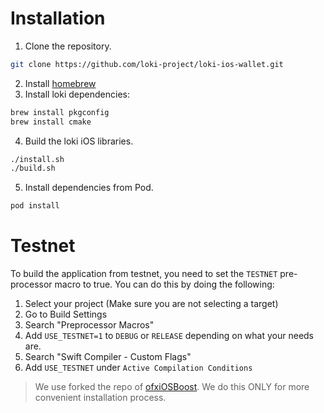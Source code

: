 # Installation

1. Clone the repository.
```sh
git clone https://github.com/loki-project/loki-ios-wallet.git
```
2. Install [homebrew](https://brew.sh/)
3. Install loki dependencies:
```sh
brew install pkgconfig
brew install cmake
```
4. Build the loki iOS libraries.
```sh
./install.sh
./build.sh
```
5. Install dependencies from Pod.
```sh
pod install
```

# Testnet

To build the application from testnet, you need to set the `TESTNET` pre-processor macro to true.
You can do this by doing the following:
1. Select your project (Make sure you are not selecting a target)
2. Go to Build Settings
3. Search "Preprocessor Macros"
4. Add `USE_TESTNET=1` to `DEBUG` or `RELEASE` depending on what your needs are.
5. Search "Swift Compiler - Custom Flags"
6. Add `USE_TESTNET` under `Active Compilation Conditions`

> We use forked the repo of [ofxiOSBoost](https://github.com/Mikunj/ofxiOSBoost/tree/loki). We do this ONLY for more convenient installation process.


